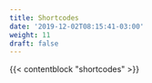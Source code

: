 ```yaml
---
title: Shortcodes
date: '2019-12-02T08:15:41-03:00'
weight: 11
draft: false
---
```


{{< contentblock "shortcodes" >}}
